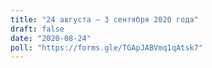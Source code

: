 ```yaml
---
title: "24 августа — 3 сентября 2020 года"
draft: false
date: "2020-08-24"
poll: "https://forms.gle/TGApJABVmq1qAtsk7"
---
```

